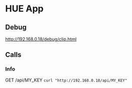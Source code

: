 # HUE App

## Debug
http://192.168.0.18/debug/clip.html

## Calls

### Info
GET /api/MY_KEY
`curl "http://192.168.0.18/api/MY_KEY"`
